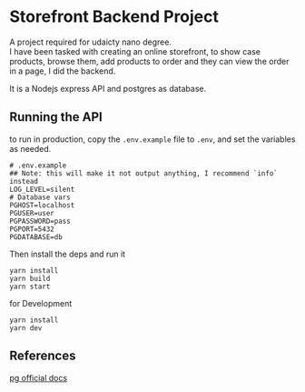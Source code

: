 # Storefront Backend Project

A project required for udaicty nano degree.  
I have been tasked with creating an online storefront, to show case products, browse them, add products to order and they can view the order
in a page, I did the backend.

It is a Nodejs express API and postgres as database.

## Running the API

to run in production, copy the `.env.example` file to `.env`, and set the variables as needed.

```.env
# .env.example
## Note: this will make it not output anything, I recommend `info` instead
LOG_LEVEL=silent
# Database vars
PGHOST=localhost
PGUSER=user
PGPASSWORD=pass
PGPORT=5432
PGDATABASE=db
```

Then install the deps and run it

```
yarn install
yarn build
yarn start
```

for Development

```
yarn install
yarn dev
```

## References

[pg official docs](https://node-postgres.com/features/connecting)
